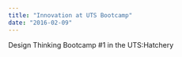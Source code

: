 ```yaml
---
title: "Innovation at UTS Bootcamp"
date: "2016-02-09"
---
```

Design Thinking Bootcamp #1 in the UTS:Hatchery